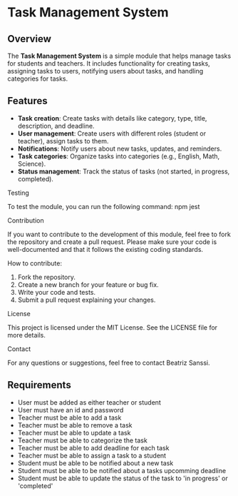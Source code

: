 # Task Management System

## Overview

The **Task Management System** is a simple module that helps manage tasks for students and teachers. It includes functionality for creating tasks, assigning tasks to users, notifying users about tasks, and handling categories for tasks.

## Features

- **Task creation**: Create tasks with details like category, type, title, description, and deadline.
- **User management**: Create users with different roles (student or teacher), assign tasks to them.
- **Notifications**: Notify users about new tasks, updates, and reminders.
- **Task categories**: Organize tasks into categories (e.g., English, Math, Science).
- **Status management**: Track the status of tasks (not started, in progress, completed).

Testing

To test the module, you can run the following command: npm jest

Contribution

If you want to contribute to the development of this module, feel free to fork the repository and create a pull request. Please make sure your code is well-documented and that it follows the existing coding standards.

How to contribute:

 1. Fork the repository.
 2. Create a new branch for your feature or bug fix.
 3. Write your code and tests.
 4. Submit a pull request explaining your changes.

License

This project is licensed under the MIT License. See the LICENSE file for more details.

Contact

For any questions or suggestions, feel free to contact Beatriz Sanssi.

## Requirements

- User must be added as either teacher or student
- User must have an id and password
- Teacher must be able to add a task
- Teacher must be able to remove a task
- Teacher must be able to update a task
- Teacher must be able to categorize the task
- Teacher must be able to add deadline for each task
- Teacher must be able to assign a task to a student
- Student must be able to be notified about a new task
- Student must be able to be notified about a tasks upcomming deadline
- Student must be able to update the status of the task to 'in progress' or 'completed'
